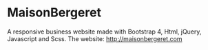 # MaisonBergeret
A responsive business website made with Bootstrap 4, Html, jQuery, Javascript and Scss.
The website: http://maisonbergeret.com
